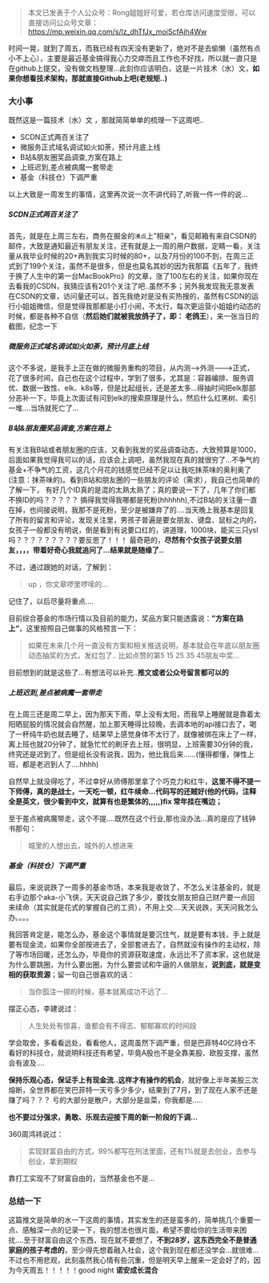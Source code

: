 
>本文已发表于个人公众号：Rong姐姐好可爱，若仓库访问速度受限，可以直接访问公众号文章：https://mp.weixin.qq.com/s/lz_dhTfJx_moiScfAjh4Ww

时间一晃，就到了周五，而我已经有四天没有更新了，绝对不是去偷懒（虽然有点小不上心），主要是最近基金搞得我心力交瘁而且工作也不好找，所以就一直只是在github上提交，没有做文档整理...此刻你应该明白，这是一片技术（水）文，**如果你想看技术架构，那就直接Github上吧(老规矩..)**

### 大小事

既然这是一篇技术（水）文 ，那就简简单单的梳理一下这周吧..

- SCDN正式两百关注了
- 微服务正式域名调试如火如荼，预计月底上线
- B站&朋友圈奖品调查,方案在路上
- 上班迟到,差点被病魔一套带走
- 基金（科技仓）下调严重


以上大致是一周发生的事情，这里再次说一次不讲代码了,听我一件一件的说...

##### SCDN正式两百关注了

首先，就是在上周三左右，商务在掘金的`沸点`上”相亲“，看见邮箱有来自CSDN的邮件，大致是通知最近有朋友关注，还有就是上一周的用户数据，定睛一看，关注量从我毕业时候的20+再到我实习时候的80+，以及7月份的100不到，在周三正式到了199个关注，虽然不是很多，但是也莫名其妙的因为我那篇《五年了，我终于换了人生中的第一台MacBookPro》的文章，涨了100左右的关注，如果你现在去看我的CSDN，我猜应该有201个关注了吧..虽然不多；另外我发现我无意发表在CSDN的文章，访问量还可以，首先我绝对是没有买热搜的，虽然有CSDN的运行小姐姐微信，但是觉得我那都是小打小闹，不太行，每次更运营小姐姐约动态的时候，都是各种不自信（**然后她们就被我放鸽子了，即： 老鸽王**），来一张当日的截图，纪念一下


##### 微服务正式域名调试如火如荼，预计月底上线

这个不多说，是我手上正在做的微服务重构的项目，从内测-->外测--->正式，花了很多时间，自己也在这个过程中，学到了很多，尤其是：容器编排、服务调优、数据一致性、elk、k8s等，但是比起组长，还是差太多...得抽时间把elk那部分恶补一下，毕竟上次面试有问到elk的搜索原理是什么，然后什么红黑树、索引一堆....当场就死亡了...

##### B站&朋友圈奖品调查,方案在路上

有关注我B站或者朋友圈的应该，又看到我发的奖品调查动态，大致预算是1000，后面如果我觉得我可以的话，应该会上调吧，虽然我现在真的就很穷了...不争气的基金+不争气的工资，这几个月花的钱感觉已经不足以让我吃抹茶味的奥利奥了(注意：抹茶味的)。看到B站和朋友圈的一些朋友的评论（需求），我自己也简单的了解一下， 有好几个ID真的是混的太熟太熟了；真的要说一下了，几年了你们都不换ID的吗？？？？？ 搞得我觉得我哪都是死粉(hhhhhh),不过B站的关注量一直在掉，也间接说明，我那不是死粉，至少是被嫌弃了的....当天晚上我基本是回复了所有的留言和评论，发现关注里，男孩子普遍是要女朋友、键盘、鼠标之内的，女孩子一般都没有明说，倒是看到有说要口红的，讲道理，1000块，能买三只ysl吗？？？？？？？？？要反思了！！！ 最奇葩的，**尽然有个女孩子说要女朋友，，，，带着好奇心我就追问了...结果就是随缘了..**

不过，通过跟她的对话，了解到：

> up ，你文章啰里啰嗦的...

记住了，以后尽量将重点....


目前综合基金的市场行情以及目前的能力，奖品方案只能透露说：**”方案在路上“**，这里按照自己做事的风格预言一下：
> 如果在未来几个月一直没有方案和相关推送说明，基本就会在年底以朋友圈动态抽奖的方式，发红包了.. 比如点赞的第5 15 25 35 45朋友中奖...

目前想到的就是这些了...有想法可以补充..**推文或者公众号留言都可以的**


##### 上班迟到,差点被病魔一套带走

在上周三还是周二早上，因为那天下雨，早上没有太阳，而我早上睡醒就是靠着太阳晒屁股的情况就会自然醒，加上那天睡得比较晚，去调本地的api接口去了，喝了一杯纯牛奶也就去睡了，结果早上感觉身体不太行了，就像被绑在床上了一样，离上班也就20分钟了，就急忙忙的刷牙去上班，很明显，上班需要30分钟的我，终究还是迟到了，但是组长没有说我，因为，他比我后来......(懂得都懂，弹性上班，都是老迟到人了....hhhh)

自然早上就没得吃了，不过幸好从师傅那里拿了个巧克力和红牛，**这里不得不提一下师傅，真的是战士，一天吃一顿，红牛续命...代码写的还贼好(他的代码，注释全是英文，很少看到中文，就算有也是繁体的,,,,,)fix 常年挂在嘴边；**

至于差点被病魔带走，这个不提....既然在这个行业,那也没办法...真的是应了钱钟书那句：
> 城里的人想出去，城外的人想进来




##### 基金（科技仓）下调严重

最后，来说说跌了一周多的基金市场，本来我是收敛了，不怎么关注基金的，就是右手边那个aka-小飞侠，天天说自己跌了多少，要找女朋友把自己财产要一点回来续命（其实就是花式的掌握自己的工资），不用上交....天天说跌，天天问我怎么办。。。。

我回答肯定是，能怎么办，基金这个事情就是要沉住气，就是要有本钱，手上就是要有现金流，如果你全部按进去了，全部套进去了，自然就没有操作的主动权，除了等市场回暖，还怎么办，毕竟你的资源获取速度，永远比不了资本家，这也就是为什么要跳圈，为什么要出圈，为什么要尝试和牛逼的人做朋友，**说到底，就是变相的获取资源**；留一句自己很喜欢的话：

>当你孤注一掷的时候，基本就离成功不远了...

摆正心态，李建说过：

> 人生处处有惊喜，谁都会有不得志、郁郁寡欢的时间段

学会取舍，多看看远处，看看他人，这周虽然下调严重，但是巴菲特40亿持仓不看好的科技仓，就说明科技还有希望，毕竟A股也不是全靠美股、欧股支撑，虽然会有波及....

**保持乐观心态，保证手上有现金流..这样才有操作的机会**，就好像上半年美股三次熔断，全世界都在笑巴菲特一天亏多少多少，结果到了7月，到了现在人家不还是赚了吗？？？ 亏的大部分是散户，大部分是韭菜，你我都是.....

**也不要过分强求，勇敢、乐观去迎接下周的新一阶段的下调...**

360周鸿祎说过：

> 实现财富自由的方式，99%都写在刑法里面，还有1%就是去创业，去参与创业，拿到期权

靠打工实现不了财富自由的，当然基金也不是...



### 总结一下

这篇推文是简单的水一下这周的事情，其实发生的还是蛮多的，简单挑几个重要一点、感触深一点的记录一下，我的想法也很片面，希望不要给你的生活带来困扰....至于财富自由这个东西，现在就不要想了，**不到28岁，这东西完全不是普通家庭的孩子考虑的**，至少得先想着融入社会，这个我到现在都还没学会...就很难...不过也不用悲观，此刻虽然我心情有些沉重，但是明天早上醒来一定会好了的，因为今天周五！！！！！good night **诺安成长混合**




